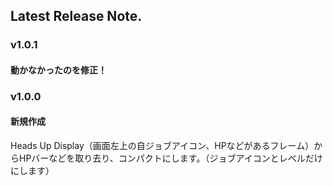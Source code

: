 ## Latest Release Note.

### v1.0.1

#### 動かなかったのを修正！

### v1.0.0

#### 新規作成

Heads Up Display（画面左上の自ジョブアイコン、HPなどがあるフレーム）からHPバーなどを取り去り、コンパクトにします。（ジョブアイコンとレベルだけにします）
